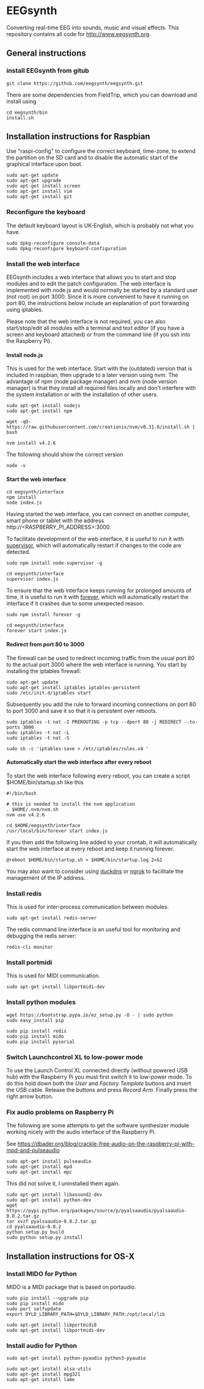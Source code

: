 # EEGsynth

Converting real-time EEG into sounds, music and visual effects. This repository contains all code for http://www.eegsynth.org.

## General instructions

### install EEGsynth from gitub
```
git clone https://github.com/eegsynth/eegsynth.git
```

There are some dependencies from FieldTrip, which you can download and install using

```
cd eegsynth/bin
install.sh
```

## Installation instructions for Raspbian

Use "raspi-config" to configure the correct keyboard, time-zone, to extend the partition on the SD card and to disable the automatic start of the graphical interface upon boot.
```
sudo apt-get update
sudo apt-get upgrade
sudo apt-get install screen
sudo apt-get install vim
sudo apt-get install git
```

### Reconfigure the keyboard

The default keyboard layout is UK-English, which is probably not what you have.

```
sudo dpkg-reconfigure console-data
sudo dpkg-reconfigure keyboard-configuration
```

### Install the web interface

EEGsynth includes a web interface that allows you to start and stop modules and to edit the patch configuration. The web interface is implemented with node.js and would normally be started by a standard user (not root) on port 3000. Since it is more convenient to have it running on port 80, the instructions below include an explanation of port forwarding using iptables.

Please note that the web interface is not required, you can also start/stop/edit all modules with a terminal and text editor (if you have a screen and keyboard attached) or from the command line (if you ssh into the Raspberry Pi).

#### Install node.js

This is used for the web interface. Start with the (outdated) version that is included in raspbian, then upgrade to a later version using nvm. The advantage of npm (node package manager) and nvm (node version manager) is that they install all required files locally and don't interfere with the system installation or with the installation of other users.

```
sudo apt-get install nodejs
sudo apt-get install npm

wget -qO- https://raw.githubusercontent.com/creationix/nvm/v0.31.0/install.sh | bash

nvm install v4.2.6
```

The following should show the correct version

```
node -v
```

####  Start the web interface

```
cd eegsynth/interface
npm install
node index.js
```

Having started the web interface, you can connect on another computer, smart phone or tablet with the address http://<RASPBERRY_PI_ADDRESS>:3000.

To facilitate development of the web interface, it is useful to run it with [supervisor](https://github.com/petruisfan/node-supervisor), which will automatically restart if changes to the code are detected.

```
sudo npm install node-supervisor -g

cd eegsynth/interface
supervisor index.js
```

To ensure that the web interface keeps running for prolonged amounts of time, it is useful to run it with [forever](https://github.com/foreverjs/forever), which will automatically restart the interface if it crashes due to some unexpected reason.

```
sudo npm install forever -g

cd eegsynth/interface
forever start index.js
```

####  Redirect from port 80 to 3000

The firewall can be used to redirect incoming traffic from the usual port 80 to the actual port 3000 where the web interface is running. You start by installing the iptables firewall:

```
sudo apt-get update
sudo apt-get install iptables iptables-persistent
sudo /etc/init.d/iptables start
```

Subsequently you add the rule to forward incoming connections on port 80 to port 3000 and save it so that it is persistent over reboots.

```
sudo iptables -t nat -I PREROUTING -p tcp --dport 80 -j REDIRECT --to-ports 3000
sudo iptables -t nat -L
sudo iptables -t nat -S

sudo sh -c 'iptables-save > /etc/iptables/rules.v4 '
```

####  Automatically start the web interface after every reboot

To start the web interface following every reboot, you can create a script $HOME/bin/startup.sh like this

```
#!/bin/bash

# this is needed to install the nvm application
. $HOME/.nvm/nvm.sh
nvm use v4.2.6

cd $HOME/eegsynth/interface
/usr/local/bin/forever start index.js
```

If you then add the following line added to your crontab, it will automatically start the web interface at every reboot and keep it running forever.

```
@reboot $HOME/bin/startup.sh > $HOME/bin/startup.log 2>&1
```

You may also want to consider using [duckdns](https://www.duckdns.org) or [ngrok](https://ngrok.com) to facilitate the management of the IP address.

### Install redis

This is used for inter-process communication between modules.

```
sudo apt-get install redis-server
```

The redis command line interface is an useful tool for monitoring and debugging the redis server:

```
redis-cli monitor
```

### Install portmidi

This is used for MIDI communication.

```
sudo apt-get install libportmidi-dev
```

### Install python modules

```
wget https://bootstrap.pypa.io/ez_setup.py -O - | sudo python
sudo easy_install pip

sudo pip install redis
sudo pip install mido
sudo pip install pyserial
```

### Switch Launchcontrol XL to low-power mode

To use the Launch Control XL connected directly (without powered USB hub) with the Raspberry Pi you must first switch it to low-power mode. To do this hold down both the *User* and *Factory Template* buttons and insert the USB cable. Release the buttons and press *Record Arm*. Finally press the right arrow button.

### Fix audio problems on Raspberry Pi

The following are some attempts to get the software synthesizer module working nicely with the audio interface of the Raspberry Pi.

See https://dbader.org/blog/crackle-free-audio-on-the-raspberry-pi-with-mpd-and-pulseaudio

```
sudo apt-get install pulseaudio
sudo apt-get install mpd
sudo apt-get install mpc
```

This did not solve it, I uninstalled them again.

```
sudo apt-get install libasound2-dev
sudo apt-get install python-dev
wget https://pypi.python.org/packages/source/p/pyalsaaudio/pyalsaaudio-0.8.2.tar.gz
tar xvzf pyalsaaudio-0.8.2.tar.gz
cd pyalsaaudio-0.8.2
python setup.py build
sudo python setup.py install
```

## Installation instructions for OS-X

### Install MIDO for Python

MIDO is a MIDI package that is based on portaudio.

```
sudo pip install --upgrade pip
sudo pip install mido
sudo port selfupdate
export DYLD_LIBRARY_PATH=$DYLD_LIBRARY_PATH:/opt/local/lib
```

```
sudo apt-get install libportmidi0
sudo apt-get install libportmidi-dev
```

### Install audio for Python

```
sudo apt-get install python-pyaudio python3-pyaudio
```

```
sudo apt-get install alsa-utils
sudo apt-get install mpg321
sudo apt-get install lame
```
